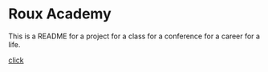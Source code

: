 # Roux Academy

This is a README for a project for a class for a conference for a career for a life.

[click](http://www.google.com)

